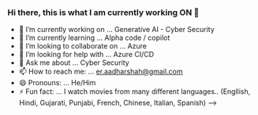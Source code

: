 ### Hi there, this is what I am currently working ON 👋


- 🔭 I’m currently working on ... Generative AI - Cyber Security  
- 🌱 I’m currently learning ... Alpha code / copilot
- 👯 I’m looking to collaborate on ... Azure 
- 🤔 I’m looking for help with ... Azure CI/CD
- 💬 Ask me about ... Cyber Security
- 📫 How to reach me: ... er.aadharshah@gmail.com
- 😄 Pronouns: ... He/Him
- ⚡ Fun fact: ... I watch movies from many different languages.. (Engllish, Hindi, Gujarati, Punjabi, French, Chinese, Italian, Spanish)
-->
